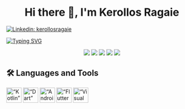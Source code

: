 <h1 align="center">Hi there 👋, I'm Kerollos Ragaie</h1>

[![Linkedin: kerollosragaie](https://img.shields.io/badge/-kerollosragaie-blue?style=flat-square&logo=Linkedin&logoColor=white&link=https://www.linkedin.com/in/kerollos-ragaie-youssef-b9529aa6/)](https://www.linkedin.com/in/kerollos-ragaie-youssef-b9529aa6/)

[![Typing SVG](https://readme-typing-svg.herokuapp.com?color=%23FF79C6&size=40&center=true&width=1000&height=100&lines=Android+and+Flutter+developer)](https://git.io/typing-svg)

<div align="center">
  
![](https://github-profile-summary-cards.vercel.app/api/cards/profile-details?username=kerolosragaie&theme=dracula)
![](https://github-profile-summary-cards.vercel.app/api/cards/repos-per-language?username=kerolosragaie&theme=dracula) ![](https://github-profile-summary-cards.vercel.app/api/cards/most-commit-language?username=kerolosragaie&theme=dracula)
![](https://github-profile-summary-cards.vercel.app/api/cards/stats?username=kerolosragaie&theme=dracula) ![](https://github-profile-summary-cards.vercel.app/api/cards/productive-time?username=kerolosragaie&theme=dracula)
  
</div>

## 🛠️ Languages and Tools
<p align="left">
<img alt=“Kotlin” width="40px" src="https://www.vectorlogo.zone/logos/kotlinlang/kotlinlang-icon.svg">
<img alt=“Dart” width="40px" src="https://www.vectorlogo.zone/logos/dartlang/dartlang-icon.svg">
<img alt=“Android” width="40px" src="https://www.vectorlogo.zone/logos/android/android-icon.svg">
<img alt=“Flutter” width="40px" src="https://www.vectorlogo.zone/logos/flutterio/flutterio-icon.svg">
<img alt=“Visual Studio Code” width="40px" src="https://www.vectorlogo.zone/logos/visualstudio_code/visualstudio_code-icon.svg">
</p>

